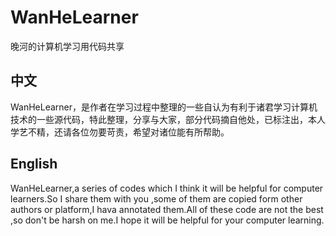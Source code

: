 # WanHeLearner
 晚河的计算机学习用代码共享  

## 中文  

WanHeLearner，是作者在学习过程中整理的一些自认为有利于诸君学习计算机技术的一些源代码，特此整理，分享与大家，部分代码摘自他处，已标注出，本人学艺不精，还请各位勿要苛责，希望对诸位能有所帮助。  

## English  

WanHeLearner,a series of codes which I think it will be helpful for computer learners.So I share them with you ,some of them are copied form other authors or platform,I hava annotated them.All of these code are not the best ,so don't be harsh on me.I hope it will be helpful for your computer learning.